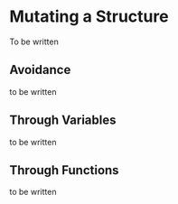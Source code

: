 # Mutating a Structure

To be written

## Avoidance

to be written

## Through Variables

to be written

## Through Functions

to be written


